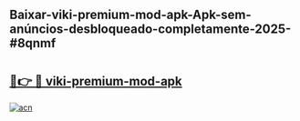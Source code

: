 ## Baixar-viki-premium-mod-apk-Apk-sem-anúncios-desbloqueado-completamente-2025-#8qnmf

# <h2><a href="https://ainizakaria.my?title=viki-premium-mod-apk&ref=20M">🔗👉 🔴 viki-premium-mod-apk</a></h2>

[![acn](https://github.com/user-attachments/assets/0f9c940e-d8b0-45ae-aac7-cd30a18b3e1c)](https://ainizakaria.my?title=viki-premium-mod-apk&ref=20M)


